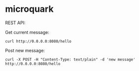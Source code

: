 # microquark

REST API:

Get current message:

```shell script
curl http://0.0.0.0:8080/hello
```

Post new message:

```shell script
curl -X POST -H "Content-Type: text/plain" -d 'new message' http://0.0.0.0:8080/hello
```
